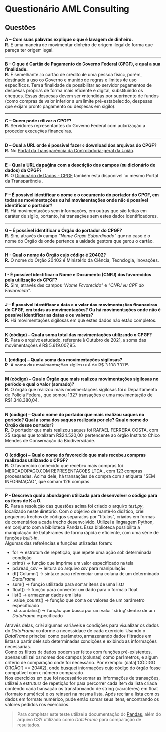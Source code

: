 # **Questionário AML Consulting**

## **Questões**

**A – Com suas palavras explique o que é lavagem de dinheiro.**
<br>**R.** É uma maneira de movimentar dinheiro de origem ilegal de forma que pareça ter origem legal. 

---

**B – O que é Cartão de Pagamento do Governo Federal (CPGF), e qual a sua finalidade.**
<br>**R.** É semelhante ao cartão de crédito de uma pessoa física, porém, destinado a uso do Governo e munido de regras e limites de uso específicos. Tem a finalidade de possibilitar ao servidor pagamentos de despesas próprias de forma mais eficiente e digital, substituindo os cheques. Essas despesas devem ser entendidas por suprimento de fundos (como compras de valor inferior a um limite pré-estabelecido, despesas que exijam pronto pagamento ou despesas em sigilo).

---

**C – Quem pode utilizar o CPGF?**
<br>**R.** Servidores representantes do Governo Federal com autorização a proceder execuções financeiras.

---

**D – Qual a URL onde é possível fazer o download dos arquivos do CPGF?**
<br>**R.** No [Portal da Transparência da Controladoria-geral da União](https://www.portaltransparencia.gov.br/download-de-dados).

---

**E – Qual a URL da paǵina com a descrição dos campos (ou dicionário de dados) da CPGF?**
<br>**R.** O [Dicionário de Dados - CPGF](https://www.portaldatransparencia.gov.br/pagina-interna/603393-dicionario-de-dados-cpgf) também está disponível no mesmo Portal da Transparência..

---

**F – É possível identificar o nome e o documento do portador do CPGF, em todas as movimentações ou há movimentações onde não é possível identificar o portador?**
<br>**R.** Há movimentações sem informações, em outras que são feitas em caráter de sigilo, portanto, há transações sem estes dados identificadores.

---

**G – É possível identificar o Órgão do portador do CPGF?**
<br>**R.** Sim, através do campo _"Nome Órgão Subordinado"_ que no caso é o nome do Órgão de onde pertence a unidade gestora que gerou o cartão. 

---

**H - Qual o nome do Órgão cujo código é 20402?**
<br>**R.** O nome do Órgão 20402 é Ministério da Ciência, Tecnologia, Inovações.

---

**I - É possível identificar o Nome e Documento (CNPJ) dos favorecidos pela utilização do CPGF?**
<br>**R.** Sim, através dos campos _"Nome Favorecido"_ e _"CNPJ ou CPF do Favorecido"_.

---

**J – É possível identificar a data e o valor das movimentações financeiras do CPGF, em todas as movimentações? Ou há movimentações onde não é possível identificar as datas e ou valores?**
<br>**R.** Há movimentações sigilosas em que estes dados não estão completos.

---

**K (código) – Qual a soma total das movimentações utilizando o CPGF?**
<br>**R.** Para o arquivo estudado, referente à Outubro de 2021, a soma das movimentações é R$ 5.619.007,95.

---

**L (código) – Qual a soma das movimentações sigilosas?**
<br>**R.** A soma das movimentações sigilosas é de R$ 3.108.731,15.

---

**M (código) – Qual o Órgão que mais realizou movimentações sigilosas no período e qual o valor (somado)?**
<br>**R.** O órgão que realizou mais movimentações sigilosas foi o Departamento de Polícia Federal, que somou 1327 transações e uma movimentação de R$1.348.380,04.

---

**N (código) – Qual o nome do portador que mais realizou saques no período? Qual a soma dos saques realizada por ele? Qual o nome do Órgão desse portador?**
<br>**R.** O portador que mais realizou saques foi RAFAEL FERREIRA COSTA, com 25 saques que totalizam R$24.520,00, pertencente ao órgão Instituto Chico Mendes de Conservação da Biodiversidade. 

---

**O (código) – Qual o nome do favorecido que mais recebeu compras realizadas utilizando o CPGF?**
<br>**R.** O favorecido conhecido que recebeu mais compras foi MERCADOPAGO.COM REPRESENTACOES LTDA., com 123 compras processadas. Acima dele, há transações de compra com a etiqueta "SEM INFORMAÇÃO", que somam 126 compras.

---

**P - Descreva qual a abordagem utilizada para desenvolver o código para os ítens de K a O.**
<br>**R.** Para a resolução das questões acima foi criado o arquivo _test.py_, localizado neste diretório. Com o objetivo de mantê-lo didático, criei pequenos trechos de códigos separados por "títulos", criados em formas de comentários a cada trecho desenvolvido. Utilizei a linguagem Python, em conjunto com a biblioteca Pandas. Essa biblioteca possibilita a manipulação de DataFrames de forma rápida e eficiente, com uma série de funções _built-in_.
<br>Algumas das referências e funções utilizadas foram:

- for -> estrutura de repetição, que repete uma ação sob determinada condição
- print() -> função que imprime um valor especificado na tela 
- pd.read_csv -> leitura do arquivo csv para manipulação
- df['Column'] -> sintaxe para referenciar uma coluna de um determinado _DataFrame_
- sum() -> função utilizada para somar itens de uma lista
- float() -> função para converter um dado para o formato float
- list() -> armazenar dados em lista
- .value_counts() -> função que conta os valores de um parâmetro especificado 
- .str.contains() -> função que busca por um valor 'string' dentro de um _DataFrame_ especificado

Através delas, criei algumas variáveis e condições para visualizar os dados do _DataFrame_ conforme a necessidade de cada exercício. Usando o _DataFrame_ principal como parâmetro, armazenando dados filtrados em listas a partir dele sob determinadas condições e exibindo as informações necessárias. 
<br>Como os filtros de dados podem ser feitos com funções pré-existentes, apenas utilizei os nomes dos campos (colunas) como parâmetros, e algum critério de comparação onde foi necessário. Por exemplo: (data['CÓDIGO ÓRGÃO'] == 20402), onde busquei informações cujo código do órgão fosse compatível com o número comparado.
<br>Nos exercícios em que foi necessário somar as informações de transações, utilizei a estrutura de repetição for para percorrer cada item da lista criada contendo cada transação os transformando de string (caracteres) em float (formato numérico) e os reinseri na mesma lista. Após recriar a lista com os dados em formato numérico, pude então somar seus itens, encontrando os valores pedidos nos exercícios. 

> Para completar este teste utilizei a documentação do [Pandas](https://pandas.pydata.org/docs/), além do arquivo CSV utilizado como _DataFrame_ para comparação de resultados.
